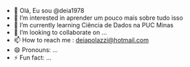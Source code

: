 - 👋 Olá, Eu sou @deia1978
- 👀 I’m interested in aprender um pouco mais sobre tudo isso
- 🌱 I’m currently learning Ciência de Dados na PUC Minas
- 💞️ I’m looking to collaborate on ...
- 📫 How to reach me : deiapolazzi@hotmail.com
- 😄 Pronouns: ...
- ⚡ Fun fact: ...

<!---
deia1978/deia1978 is a ✨ special ✨ repository because its `README.md` (this file) appears on your GitHub profile.
You can click the Preview link to take a look at your changes.
--->
